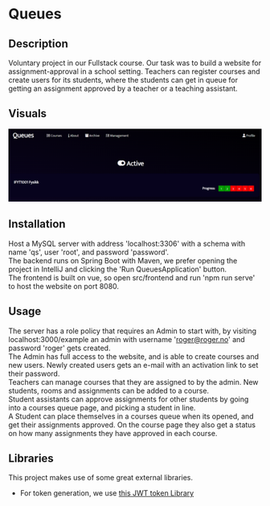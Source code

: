 # Queues

## Description
Voluntary project in our Fullstack course. Our task was to build a website for assignment-approval in a school setting. Teachers can register courses and create users for its students, where the students can get in queue for getting an assignment approved by a teacher or a teaching assistant.

## Visuals
![Front page view of website](banner.PNG)

## Installation 
Host a MySQL server with address 'localhost:3306' with a schema with name 'qs', user 'root', and password 'password'.  
The backend runs on Spring Boot with Maven, we prefer opening the project in IntelliJ and clicking the 'Run QueuesApplication' button.  
The frontend is built on vue, so open src/frontend and run 'npm run serve' to host the website on port 8080.

## Usage
The server has a role policy that requires an Admin to start with, by visiting localhost:3000/example an admin with username 'roger@roger.no' and password 'roger' gets created.  
The Admin has full access to the website, and is able to create courses and new users. Newly created users gets an e-mail with an activation link to set their password.  
Teachers can manage courses that they are assigned to by the admin. New students, rooms and assignments can be added to a course.  
Student assistants can approve assignments for other students by going into a courses queue page, and picking a student in line.  
A Student can place themselves in a courses queue when its opened, and get their assignments approved. On the course page they also get a status on how many assignments they have approved in each course.  

## Libraries
This project makes use of some great external libraries. 

- For token generation, we use [this JWT token Library](https://github.com/jwtk/jjwt)
